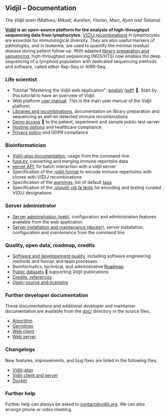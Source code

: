 
## Vidjil &ndash; Documentation
*The Vidjil team (Mathieu, Mikaël, Aurélien, Florian, Marc, Ryan and Tatiana)*

**[Vidjil](http://www.vidjil.org) is an open-source platform for the analysis of high-throughput
sequencing data from lymphocytes.** [V(D)J recombinations](http://en.wikipedia.org/wiki/V\(D\)J_recombination) in lymphocytes are
essential for immunological diversity. They are also useful markers of
pathologies, and in leukemia, are used to quantify the minimal residual
disease during patient follow-up.
With adapted [library preparation and sequencing](locus.md),
high-throughput sequencing (NGS/HTS) now
enables the deep sequencing of a lymphoid population with dedicated
sequencing methods and software, called either Rep-Seq or AIRR-Seq.

### Life scientist
  - Tutorial "Mastering the Vidjil web application":
    [english](http://www.vidjil.org/doc/tutorial/mastering-vidjil.html)
    ([pdf](http://www.vidjil.org/doc/tutorial/mastering-vidjil.pdf))
    <!-- [français](http://www.vidjil.org/doc/tutorial/mastering-vidjil-fr.html)
    ([pdf](http://www.vidjil.org/doc/tutorial/mastering-vidjil-fr.pdf))  -->
    🔗.
    Start by this tutorial to have an overview of Vidjil.
  - Web platform [user manual](user.md). This is the main user manual of the Vidjil platform.
  - [Libraries and recombinations](locus.md), documentation on library preparation and sequencing as well on detected immune recombinations
  - [Demo access](http://app.vidjil.org/) 🔗 to the patient, experiment and sample public test server
  - [Hosting options](healthcare.md) and healthcare compliance
  - [Privacy policy](privacy.md) and GDPR compliance

### Bioinformatician
  - [Vidjil-algo documentation](vidjil-algo.md), usage from the command-line
  - [fuse.py](tools.md), converting and merging immune repertoire data
  - [server API](api.md), for batch interaction with a vidjil server
  - Specification of the [.vidjil format](vidjil-format.md) to encode immune repertoires with clones with V(D)J recombinations
  - Specification of the [warnings](warnings.md), list of default [tags](tags.org)
  - Specification of the [.should-vdj.fa tests](should-vdj.md) for encoding and testing curated V(D)J designations

### Server administrator
  - [Server administration (web)](admin.md), configuration and administration features available from the web application
  - [Server installation and maintenance (docker)](server.md), server installation, configuration and maintenance from the command line

### Quality, open data, roadmap, credits
  - [Software and developement quality](quality.md), including software engineering methods and human and team processes
  - Bioinformatics, technical, and administrative [Roadmap](roadmap.md)
  - [Public datasets](http://www.vidjil.org/data/) 🔗 supporting Vidjil publications
  - [Credits, references](credits.md)
  - [Open-source and licensing](license.md)

### Further developer documentation

These documentations and additional developer and maintainer documentation
are available from the [doc/](http://gitlab.vidjil.org/tree/master/doc) directory in the source files.
- [Algorithm](dev-algo.md)
- [Germlines](dev-germline.md)
- [Web client](dev-client.md)
- [Web server](dev-server.md)

### Changelogs

New features, improvements, and bug fixes are listed in the following files.
  - [Vidjil-algo](CHANGELOG)
  - [Vidjil client and server](CHANGELOG.web)
  - [Docker](changelog-docker.md)

### Further help

Further help can always be asked to <contact@vidjil.org>. We can also arrange
phone or video meeting.
